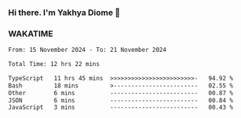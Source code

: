 ### Hi there. I'm Yakhya Diome 👋

### WAKATIME
<!--START_SECTION:waka-->

```txt
From: 15 November 2024 - To: 21 November 2024

Total Time: 12 hrs 22 mins

TypeScript   11 hrs 45 mins  >>>>>>>>>>>>>>>>>>>>>>>>-   94.92 %
Bash         18 mins         >------------------------   02.55 %
Other        6 mins          -------------------------   00.87 %
JSON         6 mins          -------------------------   00.84 %
JavaScript   3 mins          -------------------------   00.43 %
```

<!--END_SECTION:waka-->
